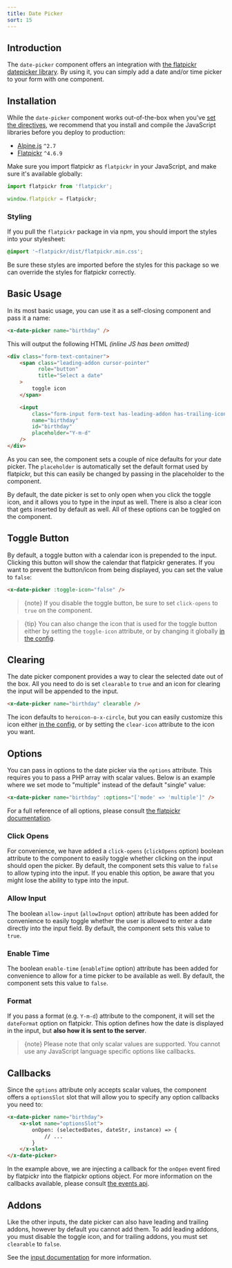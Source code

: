 ```yaml
---
title: Date Picker
sort: 15
---
```


## Introduction

The `date-picker` component offers an integration with [the flatpickr datepicker library](https://flatpickr.js.org/).
By using it, you can simply add a date and/or time picker to your form with one component.

## Installation

While the `date-picker` component works out-of-the-box when you've [set the directives](/docs/laravel-form-components/{version}/installation#directives),
we recommend that you install and compile the JavaScript libraries before you deploy to production:

- [Alpine.js](https://github.com/alpinejs/alpine) `^2.7`
- [Flatpickr](https://flatpickr.js.org/) `^4.6.9`

Make sure you import flatpickr as `flatpickr` in your JavaScript, and make sure it's available globally:

```js
import flatpickr from 'flatpickr';

window.flatpickr = flatpickr;
```

### Styling

If you pull the `flatpickr` package in via npm, you should import the styles into your stylesheet:

```css
@import '~flatpickr/dist/flatpickr.min.css';
```

Be sure these styles are imported before the styles for this package so we can override the styles for flatpickr correctly.

## Basic Usage

In its most basic usage, you can use it as a self-closing component and pass it a name:

```html
<x-date-picker name="birthday" />
```

This will output the following HTML *(inline JS has been omitted)*
```html
<div class="form-text-container">
    <span class="leading-addon cursor-pointer"
          role="button"
          title="Select a date"
    >
        toggle icon    
    </span>

    <input
        class="form-input form-text has-leading-addon has-trailing-icon"
        name="birthday"
        id="birthday"
        placeholder="Y-m-d"
    />
</div>
```

As you can see, the component sets a couple of nice defaults for your date picker.
The `placeholder` is automatically set the default format used by flatpickr, but this
can easily be changed by passing in the placeholder to the component.

By default, the date picker is set to only open when you click the toggle icon, and it allows
you to type in the input as well. There is also a clear icon that gets inserted by default as well.
All of these options can be toggled on the component.

## Toggle Button

By default, a toggle button with a calendar icon is prepended to the input. Clicking this button will show the calendar
that flatpickr generates. If you want to prevent the button/icon from being displayed, you can set the value to `false`:

```html
<x-date-picker :toggle-icon="false" />
```

> {note} If you disable the toggle button, be sure to set `click-opens` to `true` on the component.

> {tip} You can also change the icon that is used for the toggle button either by setting the `toggle-icon` attribute, or by changing
> it globally [in the config](https://github.com/rawilk/laravel-form-components/blob/master/config/form-components.php#L103).

## Clearing

The date picker component provides a way to clear the selected date out of the box. All you need to do is set `clearable`
to `true` and an icon for clearing the input will be appended to the input.

```html
<x-date-picker name="birthday" clearable />
```

The icon defaults to `heroicon-o-x-circle`, but you can easily customize this icon either [in the config](https://github.com/rawilk/laravel-form-components/blob/master/config/form-components.php#L109), or by setting the `clear-icon` attribute to the icon you want.

## Options

You can pass in options to the date picker via the `options` attribute. This requires you to pass a PHP
array with scalar values. Below is an example where we set mode to "multiple" instead of the default "single" value:

```html
<x-date-picker name="birthday" :options="['mode' => 'multiple']" />
```

For a full reference of all options, please consult [the flatpickr documentation](https://flatpickr.js.org/options/).

### Click Opens

For convenience, we have added a `click-opens` (`clickOpens` option) boolean attribute to the component to easily toggle whether clicking on
the input should open the picker. By default, the component sets this value to `false` to allow typing into the input.
If you enable this option, be aware that you might lose the ability to type into the input.

### Allow Input

The boolean `allow-input` (`allowInput` option) attribute has been added for convenience to easily toggle whether
the user is allowed to enter a date directly into the input field. By default, the component sets this value to `true`.

### Enable Time

The boolean `enable-time` (`enableTime` option) attribute has been added for convenience to allow for a time picker
to be available as well. By default, the component sets this value to `false`.

### Format

If you pass a format (e.g. `Y-m-d`) attribute to the component, it will set the `dateFormat` option on flatpickr. This option
defines how the date is displayed in the input, but **also how it is sent to the server**.

> {note} Please note that only scalar values are supported. You cannot use any JavaScript language specific options
> like callbacks.

## Callbacks

Since the `options` attribute only accepts scalar values, the component offers a `optionsSlot` slot that will allow you to
specify any option callbacks you need to:

```html
<x-date-picker name="birthday">
    <x-slot name="optionsSlot">
        onOpen: (selectedDates, dateStr, instance) => {
            // ...
        }
    </x-slot>
</x-date-picker>
```

In the example above, we are injecting a callback for the `onOpen` event fired by flatpickr into the flatpickr options object.
For more information on the callbacks available, please consult [the events api](https://flatpickr.js.org/events/).

## Addons

Like the other inputs, the date picker can also have leading and trailing addons, however by default you cannot add them.
To add leading addons, you must disable the toggle icon, and for trailing addons, you must set `clearable` to `false`.

See the [input documentation](/docs/laravel-form-components/{version}/components/input#addons) for more information.
